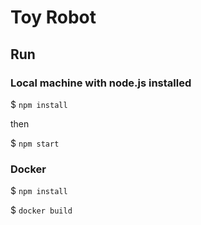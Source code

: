 # Toy Robot

## Run

### Local machine with node.js installed

$ `npm install`

then

$ `npm start`

### Docker

$ `npm install`

$ `docker build`
